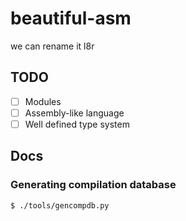 # beautiful-asm
we can rename it l8r

## TODO

- [ ] Modules
- [ ] Assembly-like language
- [ ] Well defined type system

## Docs
### Generating compilation database
```sh
$ ./tools/gencompdb.py
```

